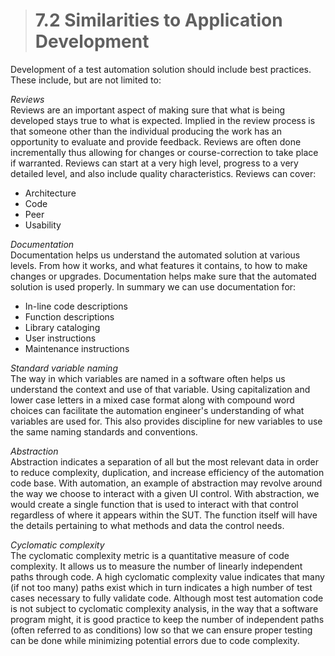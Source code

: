 > # **7.2** Similarities to Application Development

Development of a test automation solution should include best practices. These include, but are not limited to:

*Reviews*<br/>
Reviews are an important aspect of making sure that what is being developed stays true to what is expected. Implied in the review process is that someone other than 
the individual producing the work has an opportunity to evaluate and provide feedback. Reviews are often done incrementally thus allowing for changes or 
course-correction to take place if warranted. Reviews can start at a very high level, progress to a very detailed level, and also include quality characteristics. 
Reviews can cover:

-	Architecture
-	Code
-	Peer 
-	Usability

*Documentation*<br/>
Documentation helps us understand the automated solution at various levels. From how it works, and what features it contains, to how to make changes or upgrades. 
Documentation helps make sure that the automated solution is used properly. In summary we can use documentation for:

-	In-line code descriptions
-	Function descriptions
-	Library cataloging
-	User instructions
-	Maintenance instructions

*Standard variable naming*<br/>
The way in which variables are named in a software often helps us understand the context and use of that variable. Using capitalization and lower case letters 
in a mixed case format along with compound word choices can facilitate the automation engineer's understanding of what variables are used for. This also provides 
discipline for new variables to use the same naming standards and conventions.

*Abstraction*<br/>
Abstraction indicates a separation of all but the most relevant data in order to reduce complexity, duplication, and increase efficiency of the automation code base. 
With automation, an example of abstraction may revolve around the way we choose to interact with a given UI control. With abstraction, we would create a single 
function that is used to interact with that control regardless of where it appears within the SUT. The function itself will have the details pertaining to what 
methods and data the control needs. 

*Cyclomatic complexity*<br/> 
The cyclomatic complexity metric is a quantitative measure of code complexity. It allows us to measure the number of linearly independent paths through code. A high 
cyclomatic complexity value indicates that many (if not too many) paths exist which in turn indicates a high number of test cases necessary to fully validate code. 
Although most test automation code is not subject to cyclomatic complexity analysis, in the way that a software program might, it is good practice to keep the number 
of independent paths (often referred to as conditions) low so that we can ensure proper testing can be done while minimizing potential errors due to code complexity.